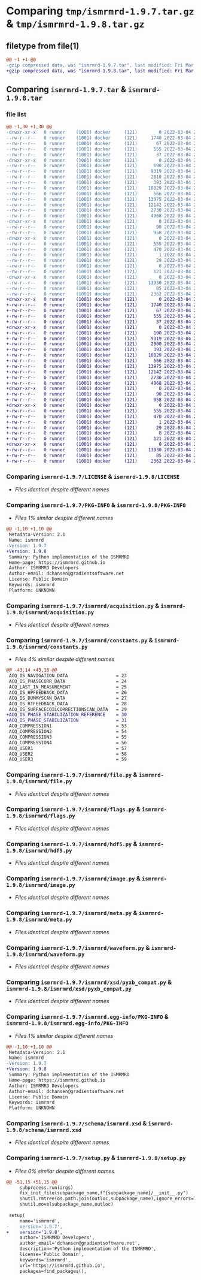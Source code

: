 # Comparing `tmp/ismrmrd-1.9.7.tar.gz` & `tmp/ismrmrd-1.9.8.tar.gz`

## filetype from file(1)

```diff
@@ -1 +1 @@
-gzip compressed data, was "ismrmrd-1.9.7.tar", last modified: Fri Mar  4 22:56:15 2022, max compression
+gzip compressed data, was "ismrmrd-1.9.8.tar", last modified: Fri Mar  4 23:21:34 2022, max compression
```

## Comparing `ismrmrd-1.9.7.tar` & `ismrmrd-1.9.8.tar`

### file list

```diff
@@ -1,30 +1,30 @@
-drwxr-xr-x   0 runner    (1001) docker     (121)        0 2022-03-04 22:56:15.685305 ismrmrd-1.9.7/
--rw-r--r--   0 runner    (1001) docker     (121)     1740 2022-03-04 22:55:47.000000 ismrmrd-1.9.7/LICENSE
--rw-r--r--   0 runner    (1001) docker     (121)       67 2022-03-04 22:55:47.000000 ismrmrd-1.9.7/MANIFEST.in
--rw-r--r--   0 runner    (1001) docker     (121)      555 2022-03-04 22:56:15.685305 ismrmrd-1.9.7/PKG-INFO
--rw-r--r--   0 runner    (1001) docker     (121)       37 2022-03-04 22:55:47.000000 ismrmrd-1.9.7/README
-drwxr-xr-x   0 runner    (1001) docker     (121)        0 2022-03-04 22:56:15.685305 ismrmrd-1.9.7/ismrmrd/
--rw-r--r--   0 runner    (1001) docker     (121)      190 2022-03-04 22:55:47.000000 ismrmrd-1.9.7/ismrmrd/__init__.py
--rw-r--r--   0 runner    (1001) docker     (121)     9319 2022-03-04 22:55:47.000000 ismrmrd-1.9.7/ismrmrd/acquisition.py
--rw-r--r--   0 runner    (1001) docker     (121)     2810 2022-03-04 22:55:47.000000 ismrmrd-1.9.7/ismrmrd/constants.py
--rw-r--r--   0 runner    (1001) docker     (121)      393 2022-03-04 22:55:47.000000 ismrmrd-1.9.7/ismrmrd/equality.py
--rw-r--r--   0 runner    (1001) docker     (121)    10829 2022-03-04 22:55:47.000000 ismrmrd-1.9.7/ismrmrd/file.py
--rw-r--r--   0 runner    (1001) docker     (121)      566 2022-03-04 22:55:47.000000 ismrmrd-1.9.7/ismrmrd/flags.py
--rw-r--r--   0 runner    (1001) docker     (121)    13975 2022-03-04 22:55:47.000000 ismrmrd-1.9.7/ismrmrd/hdf5.py
--rw-r--r--   0 runner    (1001) docker     (121)    12142 2022-03-04 22:55:47.000000 ismrmrd-1.9.7/ismrmrd/image.py
--rw-r--r--   0 runner    (1001) docker     (121)     2730 2022-03-04 22:55:47.000000 ismrmrd-1.9.7/ismrmrd/meta.py
--rw-r--r--   0 runner    (1001) docker     (121)     4968 2022-03-04 22:55:47.000000 ismrmrd-1.9.7/ismrmrd/waveform.py
-drwxr-xr-x   0 runner    (1001) docker     (121)        0 2022-03-04 22:56:15.685305 ismrmrd-1.9.7/ismrmrd/xsd/
--rw-r--r--   0 runner    (1001) docker     (121)       90 2022-03-04 22:55:47.000000 ismrmrd-1.9.7/ismrmrd/xsd/__init__.py
--rw-r--r--   0 runner    (1001) docker     (121)      958 2022-03-04 22:55:47.000000 ismrmrd-1.9.7/ismrmrd/xsd/pyxb_compat.py
-drwxr-xr-x   0 runner    (1001) docker     (121)        0 2022-03-04 22:56:15.685305 ismrmrd-1.9.7/ismrmrd.egg-info/
--rw-r--r--   0 runner    (1001) docker     (121)      555 2022-03-04 22:56:15.000000 ismrmrd-1.9.7/ismrmrd.egg-info/PKG-INFO
--rw-r--r--   0 runner    (1001) docker     (121)      470 2022-03-04 22:56:15.000000 ismrmrd-1.9.7/ismrmrd.egg-info/SOURCES.txt
--rw-r--r--   0 runner    (1001) docker     (121)        1 2022-03-04 22:56:15.000000 ismrmrd-1.9.7/ismrmrd.egg-info/dependency_links.txt
--rw-r--r--   0 runner    (1001) docker     (121)       29 2022-03-04 22:56:15.000000 ismrmrd-1.9.7/ismrmrd.egg-info/requires.txt
--rw-r--r--   0 runner    (1001) docker     (121)        8 2022-03-04 22:56:15.000000 ismrmrd-1.9.7/ismrmrd.egg-info/top_level.txt
--rw-r--r--   0 runner    (1001) docker     (121)      121 2022-03-04 22:55:47.000000 ismrmrd-1.9.7/pyproject.toml
-drwxr-xr-x   0 runner    (1001) docker     (121)        0 2022-03-04 22:56:15.685305 ismrmrd-1.9.7/schema/
--rw-r--r--   0 runner    (1001) docker     (121)    13930 2022-03-04 22:55:47.000000 ismrmrd-1.9.7/schema/ismrmrd.xsd
--rw-r--r--   0 runner    (1001) docker     (121)       85 2022-03-04 22:56:15.689305 ismrmrd-1.9.7/setup.cfg
--rw-r--r--   0 runner    (1001) docker     (121)     2362 2022-03-04 22:55:47.000000 ismrmrd-1.9.7/setup.py
+drwxr-xr-x   0 runner    (1001) docker     (121)        0 2022-03-04 23:21:34.083099 ismrmrd-1.9.8/
+-rw-r--r--   0 runner    (1001) docker     (121)     1740 2022-03-04 23:21:08.000000 ismrmrd-1.9.8/LICENSE
+-rw-r--r--   0 runner    (1001) docker     (121)       67 2022-03-04 23:21:08.000000 ismrmrd-1.9.8/MANIFEST.in
+-rw-r--r--   0 runner    (1001) docker     (121)      555 2022-03-04 23:21:34.083099 ismrmrd-1.9.8/PKG-INFO
+-rw-r--r--   0 runner    (1001) docker     (121)       37 2022-03-04 23:21:08.000000 ismrmrd-1.9.8/README
+drwxr-xr-x   0 runner    (1001) docker     (121)        0 2022-03-04 23:21:34.083099 ismrmrd-1.9.8/ismrmrd/
+-rw-r--r--   0 runner    (1001) docker     (121)      190 2022-03-04 23:21:08.000000 ismrmrd-1.9.8/ismrmrd/__init__.py
+-rw-r--r--   0 runner    (1001) docker     (121)     9319 2022-03-04 23:21:08.000000 ismrmrd-1.9.8/ismrmrd/acquisition.py
+-rw-r--r--   0 runner    (1001) docker     (121)     2900 2022-03-04 23:21:08.000000 ismrmrd-1.9.8/ismrmrd/constants.py
+-rw-r--r--   0 runner    (1001) docker     (121)      393 2022-03-04 23:21:08.000000 ismrmrd-1.9.8/ismrmrd/equality.py
+-rw-r--r--   0 runner    (1001) docker     (121)    10829 2022-03-04 23:21:08.000000 ismrmrd-1.9.8/ismrmrd/file.py
+-rw-r--r--   0 runner    (1001) docker     (121)      566 2022-03-04 23:21:08.000000 ismrmrd-1.9.8/ismrmrd/flags.py
+-rw-r--r--   0 runner    (1001) docker     (121)    13975 2022-03-04 23:21:08.000000 ismrmrd-1.9.8/ismrmrd/hdf5.py
+-rw-r--r--   0 runner    (1001) docker     (121)    12142 2022-03-04 23:21:08.000000 ismrmrd-1.9.8/ismrmrd/image.py
+-rw-r--r--   0 runner    (1001) docker     (121)     2730 2022-03-04 23:21:08.000000 ismrmrd-1.9.8/ismrmrd/meta.py
+-rw-r--r--   0 runner    (1001) docker     (121)     4968 2022-03-04 23:21:08.000000 ismrmrd-1.9.8/ismrmrd/waveform.py
+drwxr-xr-x   0 runner    (1001) docker     (121)        0 2022-03-04 23:21:34.083099 ismrmrd-1.9.8/ismrmrd/xsd/
+-rw-r--r--   0 runner    (1001) docker     (121)       90 2022-03-04 23:21:08.000000 ismrmrd-1.9.8/ismrmrd/xsd/__init__.py
+-rw-r--r--   0 runner    (1001) docker     (121)      958 2022-03-04 23:21:08.000000 ismrmrd-1.9.8/ismrmrd/xsd/pyxb_compat.py
+drwxr-xr-x   0 runner    (1001) docker     (121)        0 2022-03-04 23:21:34.083099 ismrmrd-1.9.8/ismrmrd.egg-info/
+-rw-r--r--   0 runner    (1001) docker     (121)      555 2022-03-04 23:21:33.000000 ismrmrd-1.9.8/ismrmrd.egg-info/PKG-INFO
+-rw-r--r--   0 runner    (1001) docker     (121)      470 2022-03-04 23:21:34.000000 ismrmrd-1.9.8/ismrmrd.egg-info/SOURCES.txt
+-rw-r--r--   0 runner    (1001) docker     (121)        1 2022-03-04 23:21:33.000000 ismrmrd-1.9.8/ismrmrd.egg-info/dependency_links.txt
+-rw-r--r--   0 runner    (1001) docker     (121)       29 2022-03-04 23:21:34.000000 ismrmrd-1.9.8/ismrmrd.egg-info/requires.txt
+-rw-r--r--   0 runner    (1001) docker     (121)        8 2022-03-04 23:21:34.000000 ismrmrd-1.9.8/ismrmrd.egg-info/top_level.txt
+-rw-r--r--   0 runner    (1001) docker     (121)      121 2022-03-04 23:21:08.000000 ismrmrd-1.9.8/pyproject.toml
+drwxr-xr-x   0 runner    (1001) docker     (121)        0 2022-03-04 23:21:34.083099 ismrmrd-1.9.8/schema/
+-rw-r--r--   0 runner    (1001) docker     (121)    13930 2022-03-04 23:21:08.000000 ismrmrd-1.9.8/schema/ismrmrd.xsd
+-rw-r--r--   0 runner    (1001) docker     (121)       85 2022-03-04 23:21:34.083099 ismrmrd-1.9.8/setup.cfg
+-rw-r--r--   0 runner    (1001) docker     (121)     2362 2022-03-04 23:21:08.000000 ismrmrd-1.9.8/setup.py
```

### Comparing `ismrmrd-1.9.7/LICENSE` & `ismrmrd-1.9.8/LICENSE`

 * *Files identical despite different names*

### Comparing `ismrmrd-1.9.7/PKG-INFO` & `ismrmrd-1.9.8/PKG-INFO`

 * *Files 1% similar despite different names*

```diff
@@ -1,10 +1,10 @@
 Metadata-Version: 2.1
 Name: ismrmrd
-Version: 1.9.7
+Version: 1.9.8
 Summary: Python implementation of the ISMRMRD
 Home-page: https://ismrmrd.github.io
 Author: ISMRMRD Developers
 Author-email: dchansen@gradientsoftware.net
 License: Public Domain
 Keywords: ismrmrd
 Platform: UNKNOWN
```

### Comparing `ismrmrd-1.9.7/ismrmrd/acquisition.py` & `ismrmrd-1.9.8/ismrmrd/acquisition.py`

 * *Files identical despite different names*

### Comparing `ismrmrd-1.9.7/ismrmrd/constants.py` & `ismrmrd-1.9.8/ismrmrd/constants.py`

 * *Files 4% similar despite different names*

```diff
@@ -43,14 +43,16 @@
 ACQ_IS_NAVIGATION_DATA                  = 23
 ACQ_IS_PHASECORR_DATA                   = 24
 ACQ_LAST_IN_MEASUREMENT                 = 25
 ACQ_IS_HPFEEDBACK_DATA                  = 26
 ACQ_IS_DUMMYSCAN_DATA                   = 27
 ACQ_IS_RTFEEDBACK_DATA                  = 28
 ACQ_IS_SURFACECOILCORRECTIONSCAN_DATA   = 29
+ACQ_IS_PHASE_STABILIZATION_REFERENCE    = 30
+ACQ_IS_PHASE_STABILIZATION              = 31
 ACQ_COMPRESSION1                        = 53
 ACQ_COMPRESSION2                        = 54
 ACQ_COMPRESSION3                        = 55
 ACQ_COMPRESSION4                        = 56
 ACQ_USER1                               = 57
 ACQ_USER2                               = 58
 ACQ_USER3                               = 59
```

### Comparing `ismrmrd-1.9.7/ismrmrd/file.py` & `ismrmrd-1.9.8/ismrmrd/file.py`

 * *Files identical despite different names*

### Comparing `ismrmrd-1.9.7/ismrmrd/flags.py` & `ismrmrd-1.9.8/ismrmrd/flags.py`

 * *Files identical despite different names*

### Comparing `ismrmrd-1.9.7/ismrmrd/hdf5.py` & `ismrmrd-1.9.8/ismrmrd/hdf5.py`

 * *Files identical despite different names*

### Comparing `ismrmrd-1.9.7/ismrmrd/image.py` & `ismrmrd-1.9.8/ismrmrd/image.py`

 * *Files identical despite different names*

### Comparing `ismrmrd-1.9.7/ismrmrd/meta.py` & `ismrmrd-1.9.8/ismrmrd/meta.py`

 * *Files identical despite different names*

### Comparing `ismrmrd-1.9.7/ismrmrd/waveform.py` & `ismrmrd-1.9.8/ismrmrd/waveform.py`

 * *Files identical despite different names*

### Comparing `ismrmrd-1.9.7/ismrmrd/xsd/pyxb_compat.py` & `ismrmrd-1.9.8/ismrmrd/xsd/pyxb_compat.py`

 * *Files identical despite different names*

### Comparing `ismrmrd-1.9.7/ismrmrd.egg-info/PKG-INFO` & `ismrmrd-1.9.8/ismrmrd.egg-info/PKG-INFO`

 * *Files 1% similar despite different names*

```diff
@@ -1,10 +1,10 @@
 Metadata-Version: 2.1
 Name: ismrmrd
-Version: 1.9.7
+Version: 1.9.8
 Summary: Python implementation of the ISMRMRD
 Home-page: https://ismrmrd.github.io
 Author: ISMRMRD Developers
 Author-email: dchansen@gradientsoftware.net
 License: Public Domain
 Keywords: ismrmrd
 Platform: UNKNOWN
```

### Comparing `ismrmrd-1.9.7/schema/ismrmrd.xsd` & `ismrmrd-1.9.8/schema/ismrmrd.xsd`

 * *Files identical despite different names*

### Comparing `ismrmrd-1.9.7/setup.py` & `ismrmrd-1.9.8/setup.py`

 * *Files 0% similar despite different names*

```diff
@@ -51,15 +51,15 @@
     subprocess.run(args)
     fix_init_file(subpackage_name,f"{subpackage_name}/__init__.py")
     shutil.rmtree(os.path.join(outloc,subpackage_name),ignore_errors=True)
     shutil.move(subpackage_name,outloc)
 
 setup(
     name='ismrmrd',
-    version='1.9.7',
+    version='1.9.8',
     author='ISMRMRD Developers',
     author_email='dchansen@gradientsoftware.net',
     description='Python implementation of the ISMRMRD',
     license='Public Domain',
     keywords='ismrmrd',
     url='https://ismrmrd.github.io',
     packages=find_packages(),
```

